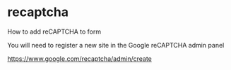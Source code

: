 # recaptcha
 How to add reCAPTCHA to form

You will need to register a new site in the Google reCAPTCHA admin panel

https://www.google.com/recaptcha/admin/create
